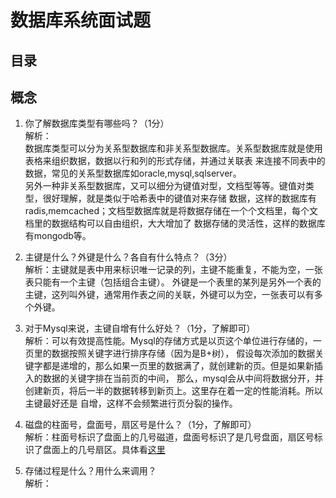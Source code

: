 # 数据库系统面试题

## 目录

## 概念

1. 你了解数据库类型有哪些吗？（1分）  
    解析：  
    数据库类型可以分为关系型数据库和非关系型数据库。关系型数据库就是使用表格来组织数据，数据以行和列的形式存储，并通过关联表
    来连接不同表中的数据，常见的关系型数据库如oracle,mysql,sqlserver。  
    另外一种非关系型数据库，又可以细分为键值对型，文档型等等。键值对类型，很好理解，就是类似于哈希表中的键值对来存储
    数据，这样的数据库有radis,memcached；文档型数据库就是将数据存储在一个个文档里，每个文档里的数据结构可以自由组织，大大增加了
    数据存储的灵活性，这样的数据库有mongodb等。

2. 主键是什么？外键是什么？各自有什么特点？（3分）  
    解析：主键就是表中用来标识唯一记录的列，主键不能重复，不能为空，一张表只能有一个主键（包括组合主键）。
    外键是一个表里的某列是另外一个表的主键，这列叫外键，通常用作表之间的关联，外键可以为空，一张表可以有多个外键。  

3. 对于Mysql来说，主键自增有什么好处？（1分，了解即可）  
   解析：可以有效提高性能。Mysql的存储方式是以页这个单位进行存储的，一页里的数据按照关键字进行排序存储（因为是B+树），
    假设每次添加的数据关键字都是递增的，那么如果一页里的数据满了，就创建新的页。但是如果新插入的数据的关键字排在当前页的中间，
    那么，mysql会从中间将数据分开，并创建新页，将后一半的数据转移到新页上。这里存在着一定的性能消耗。所以主键最好还是
    自增，这样不会频繁进行页分裂的操作。

4. 磁盘的柱面号，盘面号，扇区号是什么？（1分，了解即可）  
   解析：柱面号标识了盘面上的几号磁道，盘面号标识了是几号盘面，扇区号标识了盘面上的几号扇区。具体看[这里](https://zhuanlan.zhihu.com/p/373313740)

5. 存储过程是什么？用什么来调用？  
   解析：